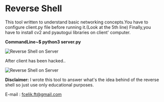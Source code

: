 # Reverse Shell
This tool written to understand basic networking concepts.You have to configure client.py file before running it.(Look at the 5th line)
Finally,you have to install cv2 and pyautogui libraries on client' computer.

**CommandLine~$ python3 server.py**

![Reverse Shell on Server](https://github.com/fatihhcelik/Reverse-Shell/blob/master/screenshot.png)

After client has been hacked..

![Reverse Shell on Server](https://github.com/fatihhcelik/Reverse-Shell/blob/master/screenshot2.png)

**Disclaimer:** I wrote this tool to answer what's the idea behind of the reverse shell so just use only educational purposes.

E-mail : fcelik.ft@gmail.com

